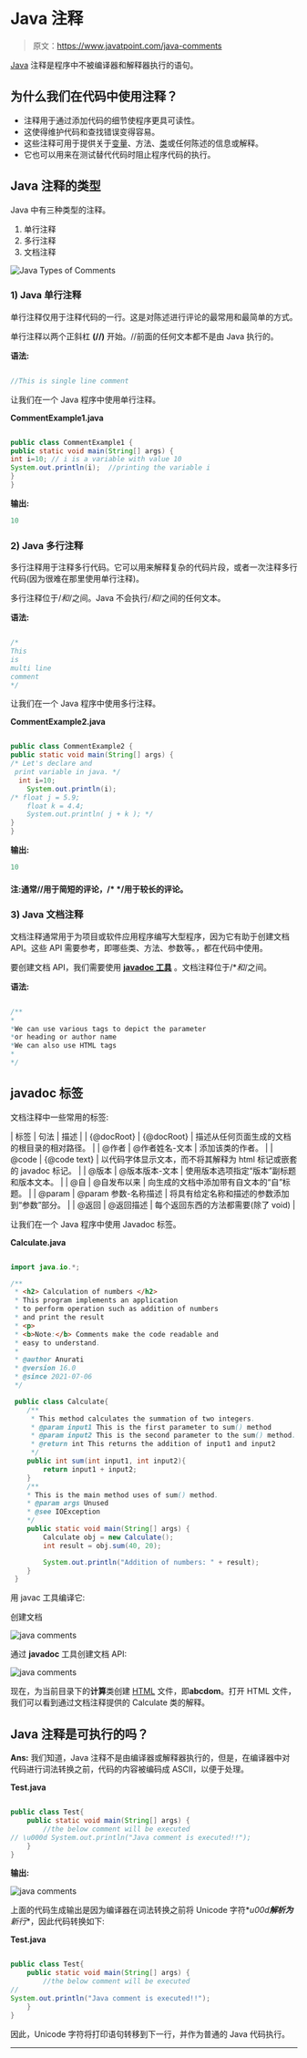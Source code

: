 # Java 注释

> 原文：<https://www.javatpoint.com/java-comments>

[Java](https://www.javatpoint.com/java-tutorial) 注释是程序中不被编译器和解释器执行的语句。

## 为什么我们在代码中使用注释？

*   注释用于通过添加代码的细节使程序更具可读性。
*   这使得维护代码和查找错误变得容易。
*   这些注释可用于提供关于[变量](https://www.javatpoint.com/java-variables)、方法、[类](https://www.javatpoint.com/object-and-class-in-java)或任何陈述的信息或解释。
*   它也可以用来在测试替代代码时阻止程序代码的执行。

## Java 注释的类型

Java 中有三种类型的注释。

1.  单行注释
2.  多行注释
3.  文档注释

![Java Types of Comments](../img/069ffb26c25797e8321db4502ba9b9e8.png)

### 1) Java 单行注释

单行注释仅用于注释代码的一行。这是对陈述进行评论的最常用和最简单的方式。

单行注释以两个正斜杠 **(//)** 开始。//前面的任何文本都不是由 Java 执行的。

**语法:**

```java

//This is single line comment

```

让我们在一个 Java 程序中使用单行注释。

**CommentExample1.java**

```java

public class CommentExample1 {  
public static void main(String[] args) {  
int i=10; // i is a variable with value 10
System.out.println(i);  //printing the variable i
}  
}  

```

**输出:**

```java
10

```

### 2) Java 多行注释

多行注释用于注释多行代码。它可以用来解释复杂的代码片段，或者一次注释多行代码(因为很难在那里使用单行注释)。

多行注释位于/*和*/之间。Java 不会执行/*和*/之间的任何文本。

**语法:**

```java

/* 
This  
is  
multi line  
comment 
*/  

```

让我们在一个 Java 程序中使用多行注释。

**CommentExample2.java**

```java

public class CommentExample2 {  
public static void main(String[] args) {  
/* Let's declare and 
 print variable in java. */  
  int i=10;  
    System.out.println(i);  
/* float j = 5.9;
    float k = 4.4;
    System.out.println( j + k ); */  
}  
}  

```

**输出:**

```java
10

```

#### 注:通常//用于简短的评论，/* */用于较长的评论。

### 3) Java 文档注释

文档注释通常用于为项目或软件应用程序编写大型程序，因为它有助于创建文档 API。这些 API 需要参考，即哪些类、方法、参数等。，都在代码中使用。

要创建文档 API，我们需要使用 [**javadoc 工具**](https://www.javatpoint.com/creating-api-document) 。文档注释位于/**和*/之间。

**语法:**

```java

/** 
*
*We can use various tags to depict the parameter
*or heading or author name
*We can also use HTML tags  
*
*/  

```

## javadoc 标签

文档注释中一些常用的标签:

| 标签 | 句法 | 描述 |
| {@docRoot} | {@docRoot} | 描述从任何页面生成的文档的根目录的相对路径。 |
| @作者 | @作者姓名-文本 | 添加该类的作者。 |
| @code | {@code text} | 以代码字体显示文本，而不将其解释为 html 标记或嵌套的 javadoc 标记。 |
| @版本 | @版本版本-文本 | 使用版本选项指定“版本”副标题和版本文本。 |
| @自 | @自发布以来 | 向生成的文档中添加带有自文本的“自”标题。 |
| @param | @param 参数-名称描述 | 将具有给定名称和描述的参数添加到“参数”部分。 |
| @返回 | @返回描述 | 每个返回东西的方法都需要(除了 void) |

让我们在一个 Java 程序中使用 Javadoc 标签。

**Calculate.java**

```java

import java.io.*;

/**
 * <h2> Calculation of numbers </h2>
 * This program implements an application
 * to perform operation such as addition of numbers 
 * and print the result 
 * <p>
 * <b>Note:</b> Comments make the code readable and 
 * easy to understand.
 * 
 * @author Anurati 
 * @version 16.0
 * @since 2021-07-06
 */

 public class Calculate{
    /**
     * This method calculates the summation of two integers.
     * @param input1 This is the first parameter to sum() method
     * @param input2 This is the second parameter to the sum() method.
     * @return int This returns the addition of input1 and input2
     */
    public int sum(int input1, int input2){
        return input1 + input2;
    }
    /**
    * This is the main method uses of sum() method.
    * @param args Unused
    * @see IOException 
    */  
    public static void main(String[] args) {
        Calculate obj = new Calculate();
        int result = obj.sum(40, 20);

        System.out.println("Addition of numbers: " + result);
    }  
 } 

```

用 javac 工具编译它:

创建文档

![java comments](../img/8a33ae8f540c35b26edbf39322f4c2bd.png)

通过 **javadoc** 工具创建文档 API:

![java comments](../img/448b741588251fe8ad587d2b467b1dcd.png)

现在，为当前目录下的**计算**类创建 [HTML](https://www.javatpoint.com/html-tutorial) 文件，即**abcdom**。打开 HTML 文件，我们可以看到通过文档注释提供的 Calculate 类的解释。

## Java 注释是可执行的吗？

**Ans:** 我们知道，Java 注释不是由编译器或解释器执行的，但是，在编译器中对代码进行词法转换之前，代码的内容被编码成 ASCII，以便于处理。

**Test.java**

```java

public class Test{
	public static void main(String[] args) {
		//the below comment will be executed
// \u000d System.out.println("Java comment is executed!!");
	}
}

```

**输出:**

![java comments](../img/b2b1b2c2c23a20df28bddd4d5685a143.png)

上面的代码生成输出是因为编译器在词法转换之前将 Unicode 字符\**u00d**解析为**新行**，因此代码转换如下:

**Test.java**

```java

public class Test{
	public static void main(String[] args) {
		//the below comment will be executed
//
System.out.println("Java comment is executed!!");
	}
}

```

因此，Unicode 字符将打印语句转移到下一行，并作为普通的 Java 代码执行。

* * *